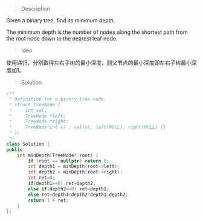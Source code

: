 > Description

Given a binary tree, find its minimum depth.

The minimum depth is the number of nodes along the shortest path from the root node down to the nearest leaf node.

> idea

使用递归，分别取得左右子树的最小深度，则父节点的最小深度即左右子树最小深度加1。

> Solution

```C++
/**
 * Definition for a binary tree node.
 * struct TreeNode {
 *     int val;
 *     TreeNode *left;
 *     TreeNode *right;
 *     TreeNode(int x) : val(x), left(NULL), right(NULL) {}
 * };
 */
class Solution {
public:
	int minDepth(TreeNode* root) {
		if (root == nullptr) return 0;
		int depth1 = minDepth(root->left);
		int depth2 = minDepth(root->right);
		int ret=0;
		if(depth1==0) ret=depth2;
		else if(depth2==0) ret=depth1;
		else ret=depth1<depth2?depth1:depth2;
		return 1 + ret;
	}
};
```
